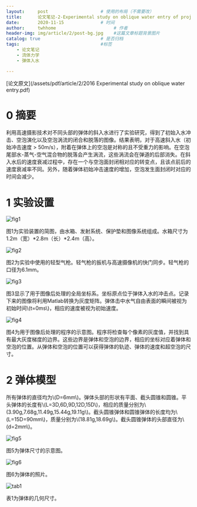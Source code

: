```yaml
---
layout:     post                    # 使用的布局（不需要改）
title:      论文笔记-2-Experimental study on oblique water entry of projectiles               # 标题 
date:       2020-11-15              # 时间
author:     twhhome                      # 作者
header-img: img/article/2/post-bg.jpg    #这篇文章标题背景图片
catalog: true                       # 是否归档
tags:                               #标签
    - 论文笔记
    - 流体力学
    - 弹体入水

---
```


[论文原文](/assets/pdf/article/2/2016 Experimental study on oblique water entry.pdf)

# 0 摘要
利用高速摄影技术对不同头部的弹体的斜入水进行了实验研究，得到了初始入水冲击、空泡演化以及空泡涡流的闭合和脱落的图像。结果表明，对于高速斜入水（初始冲击速度 > 50m/s），附着在弹体上的空泡是对称的且不受重力的影响。在空泡尾部水-蒸气-空气混合物的脱落会产生涡流，这些涡流会在弹道的后部消失。在斜入水后的速度衰减过程中，存在一个与空泡面封闭相对应的转变点，且该点前后的速度衰减率不同。另外，随着弹体初始冲击速度的增加，空泡发生面封闭时对应的时间会减少。

# 1 实验设置
![fig1](/img/article/2/fig1.png)

图1为实验装置的简图，由水箱、发射系统、保护垫和图像系统组成。水箱尺寸为1.2m（宽）\*2.8m（长）\*2.4m（高）。

![fig2](/img/article/2/fig2.png)

图2为实验中使用的轻型气枪。轻气枪的扳机与高速摄像机的快门同步。轻气枪的口径为6.1mm。

![fig3](/img/article/2/fig3.png)

图3显示了用于图像后处理的全局坐标系。坐标原点位于弹体入水的冲击点。记录下来的图像将利用Matlab转换为灰度矩阵。弹体击中水气自由表面的瞬间被视为初始时间\\(t=0ms\\)，相应的速度被视为初始速度。

![fig4](/img/article/2/fig4.png)

图4为用于图像后处理的程序的示意图。程序将检查每个像素的灰度值，并找到具有最大灰度梯度的边界。这些边界是弹体和空泡的边界，相应的坐标对应着弹体和空泡的位置。从弹体和空泡的位置可以获得弹体的轨迹、弹体的速度和超空泡的尺寸。

# 2 弹体模型
所有弹体的直径均为\\(D=6mm\\)。弹体头部的形状有平面、截头圆锥和圆锥。平头弹体的长度有\\(L=3D,6D,9D,12D,15D\\)，相应的质量分别为\\(3.90g,7.68g,11.49g,15.44g,19.11g\\)。截头圆锥弹体和圆锥弹体的长度均为\\(L=15D=90mm\\)，质量分别为\\(18.81g,18.69g\\)。截头圆锥弹体的头部直径为\\(d=2mm\\)。

![fig5](/img/article/2/fig5.png)

图5为弹体尺寸的示意图。

![fig6](/img/article/2/fig6.png)

图6为弹体的照片。

![tab1](/img/article/2/tab1.png)

表1为弹体的几何尺寸。

